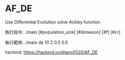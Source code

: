# AF_DE
Use Differential Evolution solve Ackley function

執行指令: ./main [#population_size] [#dimesion] [#f] [#cr]

執行範例: ./main de 10 2 0.5 0.5

hackmd: https://hackmd.io/@taro0520/AF_DE
